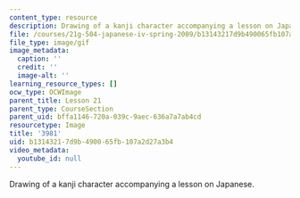 ```yaml
---
content_type: resource
description: Drawing of a kanji character accompanying a lesson on Japanese.
file: /courses/21g-504-japanese-iv-spring-2009/b13143217d9b490065fb107a2d27a3b4_3981.gif
file_type: image/gif
image_metadata:
  caption: ''
  credit: ''
  image-alt: ''
learning_resource_types: []
ocw_type: OCWImage
parent_title: Lesson 21
parent_type: CourseSection
parent_uid: bffa1146-720a-039c-9aec-636a7a7ab4cd
resourcetype: Image
title: '3981'
uid: b1314321-7d9b-4900-65fb-107a2d27a3b4
video_metadata:
  youtube_id: null
---
```

Drawing of a kanji character accompanying a lesson on Japanese.